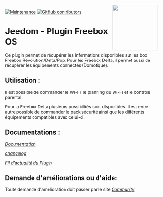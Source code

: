 <img align="right" src="plugin_info/freebox_os_icon.png" width="150">

[![Maintenance](https://img.shields.io/badge/Maintained%3F-yes-green.svg)](https://github.com/mika-nt28/Jeedom-Freebox_OS/graphs/commit-activity)
[![GitHub contributors](https://img.shields.io/github/contributors/jeedom/core.svg)](https://github.com/mika-nt28/Jeedom-Freebox_OS/graphs/contributors/)

# Jeedom - Plugin Freebox OS

Ce plugin permet de récupérer les informations disponibles sur les box Freebox Révolution/Delta/Pop.
Pour les Freebox Delta, il permet aussi de récupérer les équipements connectés (Domotique).

## Utilisation :

Il est possible de commander le Wi-Fi, le planning du Wi-Fi et le contrôle parental.

Pour la Freebox Delta plusieurs possibilités sont disponibles. Il est entre autre possible de commander le pack sécurité ainsi que les différents équipements compatibles avec celui-ci.

## Documentations :

_[Documentation](http://mika-nt28.github.io/Documentations/Freebox_OS/#language#/)_

_[changelog](https://mika-nt28.github.io/Documentations/Freebox_OS/fr_FR/changelog)_

_[Fil d'actualité du Plugin](https://community.jeedom.com/t/info-plugin-freebox-mise-a-jour-des-composants-de-la-delta-tiles-systeme/30673)_

## Demande d'améliorations ou d'aide:

Toute demande d'amélioration doit passer par le site _[Community](https://community.jeedom.com/)_
